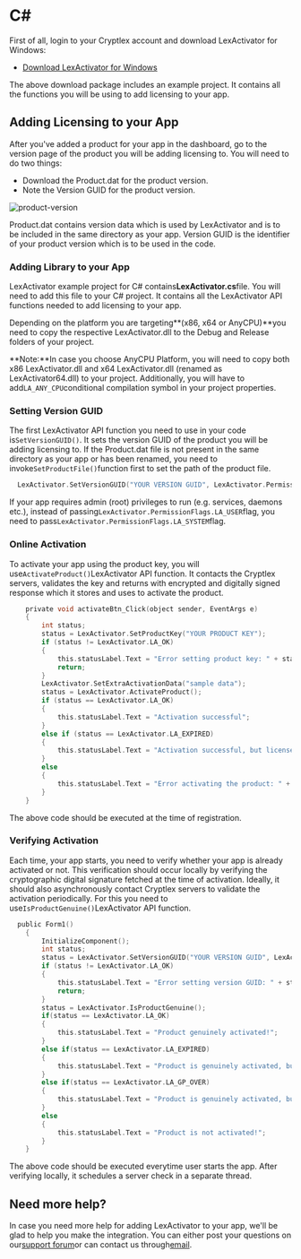 # C\#

First of all, login to your Cryptlex account and download LexActivator for Windows:

* [Download LexActivator for Windows](https://cryptlex.com/app/api)

The above download package includes an example project. It contains all the functions you will be using to add licensing to your app.

## Adding Licensing to your App

After you've added a product for your app in the dashboard, go to the version page of the product you will be adding licensing to. You will need to do two things:

* Download the Product.dat for the product version.
* Note the Version GUID for the product version.

![product-version](https://cryptlex.com/public/img/docs/version.png)

Product.dat contains version data which is used by LexActivator and is to be included in the same directory as your app. Version GUID is the identifier of your product version which is to be used in the code.

### Adding Library to your App

LexActivator example project for C\# contains**LexActivator.cs**file. You will need to add this file to your C\# project. It contains all the LexActivator API functions needed to add licensing to your app.

Depending on the platform you are targeting**\(x86, x64 or AnyCPU\)**you need to copy the respective LexActivator.dll to the Debug and Release folders of your project.

**Note:**In case you choose AnyCPU Platform, you will need to copy both x86 LexActivator.dll and x64 LexActivator.dll \(renamed as LexActivator64.dll\) to your project. Additionally, you will have to add`LA_ANY_CPU`conditional compilation symbol in your project properties.

### Setting Version GUID

The first LexActivator API function you need to use in your code is`SetVersionGUID()`. It sets the version GUID of the product you will be adding licensing to. If the Product.dat file is not present in the same directory as your app or has been renamed, you need to invoke`SetProductFile()`function first to set the path of the product file.

```c
  LexActivator.SetVersionGUID("YOUR VERSION GUID", LexActivator.PermissionFlags.LA_USER);
```

If your app requires admin \(root\) privileges to run \(e.g. services, daemons etc.\), instead of passing`LexActivator.PermissionFlags.LA_USER`flag, you need to pass`LexActivator.PermissionFlags.LA_SYSTEM`flag.

### Online Activation

To activate your app using the product key, you will use`ActivateProduct()`LexActivator API function. It contacts the Cryptlex servers, validates the key and returns with encrypted and digitally signed response which it stores and uses to activate the product.

```c
    private void activateBtn_Click(object sender, EventArgs e)
    {
        int status;
        status = LexActivator.SetProductKey("YOUR PRODUCT KEY");
        if (status != LexActivator.LA_OK)
        {
            this.statusLabel.Text = "Error setting product key: " + status.ToString();
            return;
        }
        LexActivator.SetExtraActivationData("sample data");
        status = LexActivator.ActivateProduct();
        if (status == LexActivator.LA_OK)
        {
            this.statusLabel.Text = "Activation successful";
        }
        else if (status == LexActivator.LA_EXPIRED)
        {
            this.statusLabel.Text = "Activation successful, but license validity has expired!";
        }
        else
        {
            this.statusLabel.Text = "Error activating the product: " + status.ToString();
        }
    }
```

The above code should be executed at the time of registration.

### Verifying Activation

Each time, your app starts, you need to verify whether your app is already activated or not. This verification should occur locally by verifying the cryptographic digital signature fetched at the time of activation. Ideally, it should also asynchronously contact Cryptlex servers to validate the activation periodically. For this you need to use`IsProductGenuine()`LexActivator API function.

```c
  public Form1()
    {
        InitializeComponent();
        int status;
        status = LexActivator.SetVersionGUID("YOUR VERSION GUID", LexActivator.PermissionFlags.LA_USER);
        if (status != LexActivator.LA_OK)
        {
            this.statusLabel.Text = "Error setting version GUID: " + status.ToString();
            return;
        }
        status = LexActivator.IsProductGenuine();
        if(status == LexActivator.LA_OK)
        {
            this.statusLabel.Text = "Product genuinely activated!";
        }
        else if(status == LexActivator.LA_EXPIRED)
        {
            this.statusLabel.Text = "Product is genuinely activated, but license validity has expired!";
        }
        else if(status == LexActivator.LA_GP_OVER)
        {
            this.statusLabel.Text = "Product is genuinely activated, but grace period is over!";
        }
        else
        {
            this.statusLabel.Text = "Product is not activated!";
        }
    }
```

The above code should be executed everytime user starts the app. After verifying locally, it schedules a server check in a separate thread.

## Need more help?

In case you need more help for adding LexActivator to your app, we'll be glad to help you make the integration. You can either post your questions on our[support forum](https://cryptlex.com/forums)or can contact us through[email](mailto:support@cryptlex.com?Subject=Using%20LexActivator).

